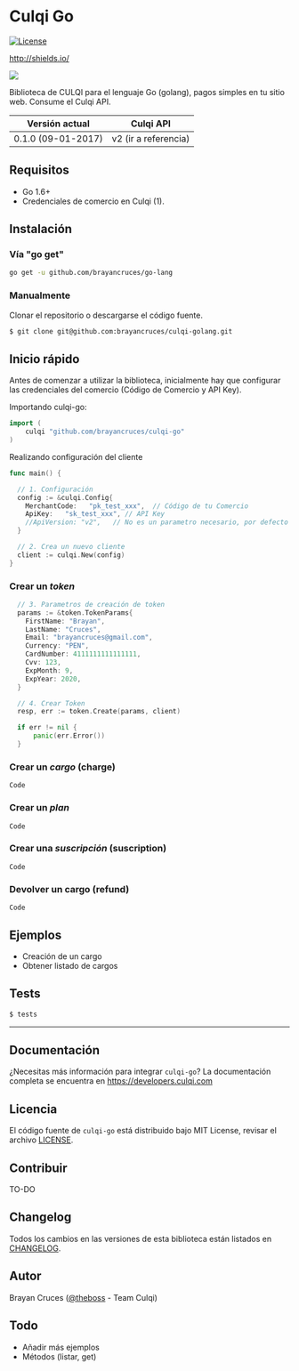 # Culqi Go 


[![License](https://poser.pugx.org/culqi/culqi-php/license)](https://packagist.org/packages/culqi/culqi-php) 

http://shields.io/

![](https://raw.githubusercontent.com/zeit/art/5824d39f6b3f714c51d40e8cdc4cb2673142527a/release/repo-banner.png)


Biblioteca de CULQI para el lenguaje Go (golang), pagos simples en tu sitio web. Consume el Culqi API.

| Versión actual|Culqi API|
|----|----|
| 0.1.0 (09-01-2017) |v2 (ir a referencia)|



## Requisitos 

- Go 1.6+ 
- Credenciales de comercio en Culqi (1).

## Instalación 


### Vía "go get"


```bash
go get -u github.com/brayancruces/go-lang
```


### Manualmente

Clonar el repositorio o descargarse el código fuente.

```bash
$ git clone git@github.com:brayancruces/culqi-golang.git
```

## Inicio rápido 

Antes de comenzar a utilizar la biblioteca, inicialmente hay que configurar las credenciales del comercio (Código de Comercio y API Key). 

Importando culqi-go:

```go
import (    
    culqi "github.com/brayancruces/culqi-go"
)
```

Realizando configuración del cliente
```go
func main() {

  // 1. Configuración
  config := &culqi.Config{
    MerchantCode:   "pk_test_xxx",  // Código de tu Comercio
    ApiKey:   "sk_test_xxx", // API Key
    //ApiVersion: "v2",   // No es un parametro necesario, por defecto es la v2
  }

  // 2. Crea un nuevo cliente
  client := culqi.New(config)
}
```
### Crear un *token* 


```go
  // 3. Parametros de creación de token
  params := &token.TokenParams{
    FirstName: "Brayan",
    LastName: "Cruces",
    Email: "brayancruces@gmail.com",
    Currency: "PEN",
    CardNumber: 4111111111111111,
    Cvv: 123,
    ExpMonth: 9,
    ExpYear: 2020,
  }

  // 4. Crear Token
  resp, err := token.Create(params, client)

  if err != nil {
      panic(err.Error())
  }

```

### Crear un *cargo* (charge)

```
Code

```

### Crear un *plan* 

```
Code

```


### Crear una *suscripción* (suscription)  

```
Code

```


### Devolver un cargo (refund)

```
Code

```


## Ejemplos 

- Creación de un cargo 
- Obtener listado de cargos 


## Tests 

```bash
$ tests
```

---

## Documentación 

¿Necesitas más información para integrar `culqi-go`? La documentación completa se encuentra en https://developers.culqi.com


## Licencia 

El código fuente de `culqi-go` está distribuido bajo MIT License, revisar el archivo [LICENSE](LICENSE).


## Contribuir

TO-DO


## Changelog

Todos los cambios en las versiones de esta biblioteca están listados en [CHANGELOG](CHANGELOG).   


## Autor

Brayan Cruces ([@theboss](https://github.com/brayancruces) - Team Culqi)  

## Todo 
- Añadir más ejemplos 
- Métodos (listar, get)

